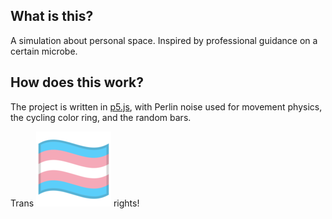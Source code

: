 ## What is this?
A simulation about personal space. Inspired by professional guidance on a certain microbe.
## How does this work?
The project is written in [p5.js](p5js.org), with Perlin noise used for movement physics, the cycling color ring, and the random bars.

Trans ![trans flag emoji](/assets/trans-flag-google.png) rights!